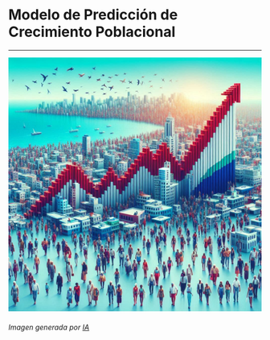# Modelo de Predicción de Crecimiento Poblacional
---

![](img/cuba1.jpeg)

###### Imagen generada por [IA](https://copilot.microsoft.com/images/create?)